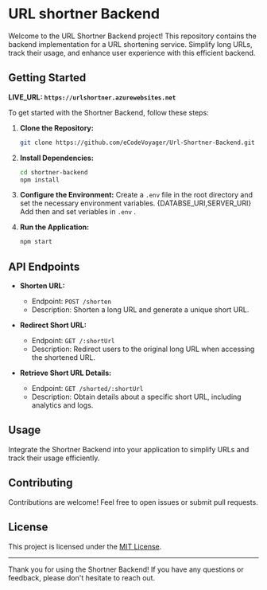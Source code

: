 # URL shortner Backend

Welcome to the URL Shortner Backend project! This repository contains the backend implementation for a URL shortening service. Simplify long URLs, track their usage, and enhance user experience with this efficient backend.

## Getting Started
 **LIVE_URL: `https://urlshortner.azurewebsites.net`**

To get started with the Shortner Backend, follow these steps:

1. **Clone the Repository:**
   ```bash
   git clone https://github.com/eCodeVoyager/Url-Shortner-Backend.git

2. **Install Dependencies:**
   ```bash
   cd shortner-backend
   npm install
   ```

3. **Configure the Environment:**
   Create a `.env` file in the root directory and set the necessary environment variables. {DATABSE_URI,SERVER_URI} Add then and set veriables in `.env` . 

4. **Run the Application:**
   ```bash
   npm start
   ```

## API Endpoints

- **Shorten URL:**
  - Endpoint: `POST /shorten`
  - Description: Shorten a long URL and generate a unique short URL.

- **Redirect Short URL:**
  - Endpoint: `GET /:shortUrl`
  - Description: Redirect users to the original long URL when accessing the shortened URL.

- **Retrieve Short URL Details:**
  - Endpoint: `GET /shorted/:shortUrl`
  - Description: Obtain details about a specific short URL, including analytics and logs.

## Usage

Integrate the Shortner Backend into your application to simplify URLs and track their usage efficiently.

## Contributing

Contributions are welcome! Feel free to open issues or submit pull requests.

## License

This project is licensed under the [MIT License](LICENSE).

---

Thank you for using the Shortner Backend! If you have any questions or feedback, please don't hesitate to reach out.
